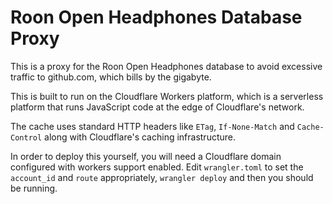 # Roon Open Headphones Database Proxy

This is a proxy for the Roon Open Headphones database to avoid excessive traffic 
to github.com, which bills by the gigabyte.

This is built to run on the Cloudflare Workers platform, which is a serverless
platform that runs JavaScript code at the edge of Cloudflare's network.

The cache uses standard HTTP headers like `ETag`, `If-None-Match` and `Cache-Control` 
along with Cloudflare's caching infrastructure.

In order to deploy this yourself, you will need a Cloudflare domain configured with
workers support enabled. Edit `wrangler.toml` to set the `account_id` and `route` 
appropriately, `wrangler deploy` and then you should be running.

